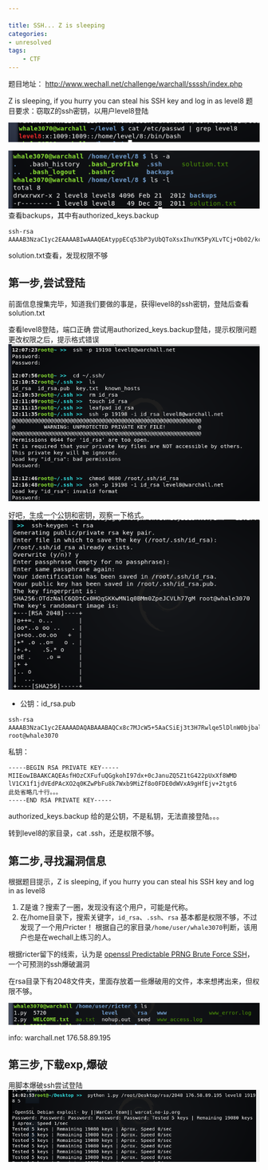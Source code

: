 ```yaml
---

title: SSH... Z is sleeping
categories:
- unresolved
tags:
    - CTF
---
```

题目地址：
http://www.wechall.net/challenge/warchall/ssssh/index.php

Z is sleeping, if you hurry you can steal his SSH key and log in as level8
题目要求：窃取Z的ssh密钥，以用户level8登陆

![可以看出，level8是一个普通用户](https://raw.githubusercontent.com/Whale3070/Whale3070.github.io/master/images/0920/3.PNG)

![查看level8家目录的文件](https://raw.githubusercontent.com/Whale3070/Whale3070.github.io/master/images/0920/%E6%8D%95%E8%8E%B7.PNG)
查看backups，其中有authorized_keys.backup
```
ssh-rsa AAAAB3NzaC1yc2EAAAABIwAAAQEAtyppECq53bP3yUbQToXsxIhuYK5PyXLvTCj+Ob02/kcM3ZUEXNpsX1177Gl92kq4+tbt9pRm3UY3C8/7pEmkSWcbiLgIx96aqIoFvHEOdmz+9YaimPmzqaHTDW+g8QV+khFGDp22SOaUpKaUTpmLKniavIEVP4ouXPLqwapg/xEU36xF18a6bG4/iYV/Nxmf0bv7K6nkgRsYC55lRPHMVJnI1Gy7eHHk/PiHYR5pkOIb9GSTtqcJTRs/EJgVhBMygHYTrVT8+HLW0PqYK3Dw/Z6az3+qOaaAYqJk7sxBAZC4/YKhLVL6LjagRpff6rpXFUwv1eHidy2iLBRNcY/2Hw== 
```
solution.txt查看，发现权限不够
## 第一步,尝试登陆

前面信息搜集完毕，知道我们要做的事是，获得level8的ssh密钥，登陆后查看solution.txt

查看level8登陆，端口正确
尝试用authorized_keys.backup登陆，提示权限问题
更改权限之后，提示格式错误 
![1](https://raw.githubusercontent.com/Whale3070/Whale3070.github.io/master/images/0920/1.PNG)

好吧，生成一个公钥和密钥，观察一下格式。
![2](https://raw.githubusercontent.com/Whale3070/Whale3070.github.io/master/images/0920/2.PNG)
- 公钥：id_rsa.pub
```
ssh-rsa AAAAB3NzaC1yc2EAAAADAQABAAABAQCx8c7MJcW5+5AaCSiEj3t3H7Rwlqe5lDlnW0bjbalTFd/xYwOVXUJfV/WN1UR08Bxc7arQpnA9sW7yTtbFv0yJl/yjQUMTR1ZXED2Ad8SO/7a2C3qbQsRLhsEIwKBgl4TGolr7Av/K+eChVEQBzzkGueLMnkyHS6o+4R5NfFX5TyMWl4XEx/4VQTAjjmBQMG+cWp5rzhtcwcsXQb+01hjQa15MIZyaTGc/++JRMDQZShvy0HOg/lEuXacyuny59ipQ/+YnRAaxQ5VAZJqHIDII82Ip3UWPPV0hEzBJ+zatANXLm5GUZpLxC00+HKSA2XykyrD/GIvc2hsKGVtOPAKx root@whale3070
```
私钥：

```
-----BEGIN RSA PRIVATE KEY-----
MIIEowIBAAKCAQEAsfHOzCXFufuQGgkohI97dx+0cJanuZQ5Z1tG422pUxXf8WMD
lV1CX1f1jdVEdPAcXO2q0KZwPbFu8k7Wxb9MiZf8o0FDE0dWVxA9gHfEjv+2tgt6
此处省略几十行。。。
-----END RSA PRIVATE KEY-----
```

authorized_keys.backup 给的是公钥，不是私钥，无法直接登陆。。。

转到level8的家目录，cat .ssh，还是权限不够。

## 第二步,寻找漏洞信息
根据题目提示，Z is sleeping, if you hurry you can steal his SSH key and log in as level8

1. Z是谁？搜索了一圈，发现没有这个用户，可能是代称。
2. 在/home目录下，搜索关键字，`id_rsa`、`.ssh`、`rsa`
基本都是权限不够，不过发现了一个用户ricter！
根据自己的家目录`/home/user/whale3070`判断，该用户也是在wechall上练习的人。

根据ricter留下的线索，认为是 [openssl Predictable PRNG Brute Force SSH](https://www.exploit-db.com/exploits/5720/)，一个可预测的ssh爆破漏洞

 在rsa目录下有2048文件夹，里面存放着一些爆破用的文件，本来想拷出来，但权限不够。

![4](https://raw.githubusercontent.com/Whale3070/Whale3070.github.io/master/images/0920/4.PNG)

info:
warchall.net 176.58.89.195

## 第三步,下载exp,爆破
用脚本爆破ssh尝试登陆
![5](https://raw.githubusercontent.com/Whale3070/Whale3070.github.io/master/images/0920/5.PNG)

